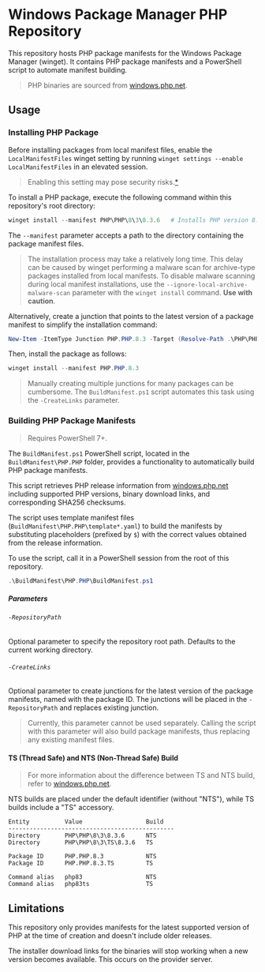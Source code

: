 # Windows Package Manager PHP Repository

This repository hosts PHP package manifests for the Windows Package Manager (winget).
It contains PHP package manifests and a PowerShell script to automate manifest building.

> PHP binaries are sourced from [windows.php.net](https://windows.php.net/).

## Usage

### Installing PHP Package

Before installing packages from local manifest files, enable the `LocalManifestFiles` winget setting by running `winget settings --enable LocalManifestFiles` in an elevated session.

> Enabling this setting may pose security risks.[*](https://learn.microsoft.com/en-us/windows/package-manager/winget/install#local-install)

To install a PHP package, execute the following command within this repository's root directory:

```powershell
winget install --manifest PHP\PHP\8\3\8.3.6   # Installs PHP version 8.3.6
```

The `--manifest` parameter accepts a path to the directory containing the package manifest files.

>The installation process may take a relatively long time. This delay can be caused by winget performing a malware scan for archive-type packages installed from local manifests. To disable malware scanning during local manifest installations, use the `--ignore-local-archive-malware-scan` parameter with the `winget install` command. **Use with caution**.

Alternatively, create a junction that points to the latest version of a package manifest to simplify the installation command:

```powershell
New-Item -ItemType Junction PHP.PHP.8.3 -Target (Resolve-Path .\PHP\PHP\8\3\8.3.6\)
```

Then, install the package as follows:

```powershell
winget install --manifest PHP.PHP.8.3
```

> Manually creating multiple junctions for many packages can be cumbersome. The `BuildManifest.ps1` script automates this task using the `-CreateLinks` parameter.

### Building PHP Package Manifests

> Requires PowerShell 7+.

The `BuildManifest.ps1` PowerShell script, located in the `BuildManifest\PHP.PHP` folder, provides a functionality to automatically build PHP package manifests.

This script retrieves PHP release information from [windows.php.net](https://windows.php.net/downloads/releases/releases.json) including supported PHP versions, binary download links, and corresponding SHA256 checksums.

The script uses template manifest files (`BuildManifest\PHP.PHP\template*.yaml`) to build the manifests by substituting placeholders (prefixed by `$`) with the correct values obtained from the release information.

To use the script, call it in a PowerShell session from the root of this repository.

```powershell
.\BuildManifest\PHP.PHP\BuildManifest.ps1
```
##### Parameters

###### `-RepositoryPath`

Optional parameter to specify the repository root path. Defaults to the current working directory.

###### `-CreateLinks`

Optional parameter to create junctions for the latest version of the package manifests, named with the package ID. The junctions will be placed in the `-RepositoryPath` and replaces existing junction.

> Currently, this parameter cannot be used separately. Calling the script with this parameter will also build package manifests, thus replacing any existing manifest files.

#### TS (Thread Safe) and NTS (Non-Thread Safe) Build

> For more information about the difference between TS and NTS build, refer to [windows.php.net](https://windows.php.net/).

NTS builds are placed under the default identifier (without "NTS"), while TS builds include a "TS" accessory.

```
Entity          Value                  Build
-----------------------------------------------
Directory       PHP\PHP\8\3\8.3.6      NTS
Directory       PHP\PHP\8\3\TS\8.3.6   TS

Package ID      PHP.PHP.8.3            NTS
Package ID      PHP.PHP.8.3.TS         TS

Command alias   php83                  NTS
Command alias   php83ts                TS
```

## Limitations

This repository only provides manifests for the latest supported version of PHP at the time of creation and doesn't include older releases.

The installer download links for the binaries will stop working when a new version becomes available. This occurs on the provider server.
